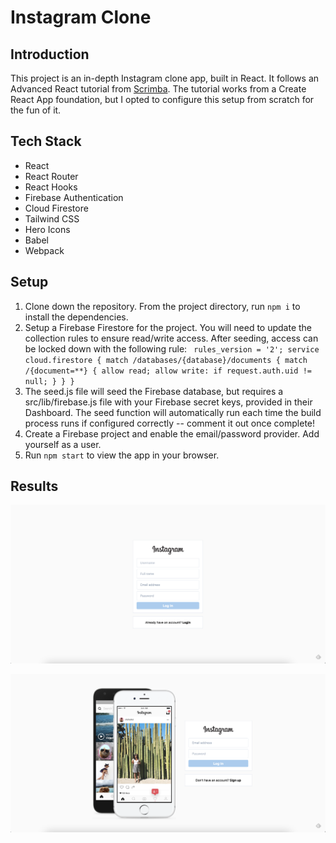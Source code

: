# Instagram Clone

## Introduction

This project is an in-depth Instagram clone app, built in React. It follows an Advanced React tutorial from [Scrimba](https://scrimba.com/learn/photoapp). The tutorial works from a Create React App foundation, but I opted to configure this setup from scratch for the fun of it. 

## Tech Stack

- React
- React Router
- React Hooks
- Firebase Authentication
- Cloud Firestore
- Tailwind CSS
- Hero Icons
- Babel
- Webpack

## Setup

1. Clone down the repository. From the project directory, run `npm i` to install the dependencies.
1. Setup a Firebase Firestore for the project. You will need to update the collection rules to ensure read/write access. After seeding, access can be locked down with the following rule:
  ` rules_version = '2';
    service cloud.firestore {
      match /databases/{database}/documents {
        match /{document=**} {
          allow read;
          allow write: if request.auth.uid != null;
        }
      }
    }`
1. The seed.js file will seed the Firebase database, but requires a src/lib/firebase.js file with your Firebase secret keys, provided in their Dashboard. The seed function will automatically run each time the build process runs if configured correctly -- comment it out once complete!
1. Create a Firebase project and enable the email/password provider. Add yourself as a user.
1. Run `npm start` to view the app in your browser.

## Results

![SignUp Page](https://github.com/kawilliams8/instagram-clone/blob/d2f4662ab9deda85546a036797a52d5f332731ad/images/screenshots/Screen%20Shot%202021-04-10%20at%2011.30.35%20AM.png)

![Login Page](https://github.com/kawilliams8/instagram-clone/blob/d2f4662ab9deda85546a036797a52d5f332731ad/images/screenshots/Screen%20Shot%202021-04-10%20at%2011.30.41%20AM.png)
